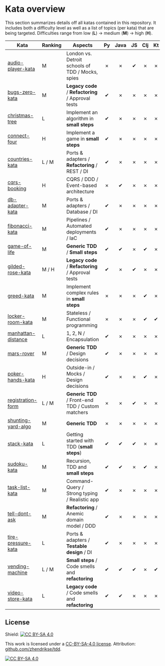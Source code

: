 # Kata overview

This section summarizes details off all katas contained in this repository.
It includes both a difficulty level as well as a list of topics (per kata) 
that are being targeted.
Difficulties range from low (**L**) &rarr; medium (**M**) &rarr; high (**H**).
  
| Kata                                       | Ranking | Aspects                                               | Py | Java | JS | Clj | Kt | TS | C# |
| ------------------------------------------ | ------- | ----------------------------------------------------- |:--:|:----:|:--:|:---:|:--:|:--:|:--:|
| [audio-player-kata](./audio-player-kata)   | M       | London vs. Detroit schools of TDD / Mocks, spies      | ✗  | ✗   | ✔  | ✗   | ✗  | ✗ | ✗ |
| [bugs-zero-kata](./bugs-zero-kata)         | M       | **Legacy code** / **Refactoring** / Approval tests    | ✔  | ✗   | ✗  | ✗   | ✗  | ✗ | ✗ |
| [christmas-tree](./christmas-tree)         | L       | Implement an algorithm in **small steps**             | ✔  | ✗   | ✗  | ✗   | ✗  | ✗ | ✗ |
| [connect-four](./connect-four)             | H       | Implement a game in **small steps**                   | ✔  | ✗   | ✗  | ✗   | ✗  | ✗ | ✗ |
| [countries-kata](./countries-kata)         | L / M   | Ports &amp; adapters / **Refactoring** / REST / DI    | ✔  | ✗   | ✗  | ✗   | ✗  | ✗ | ✗ |
| [cqrs-booking](./cqrs-booking)             | H       | CQRS / DDD / Event-based architecture                 | ✗  | ✔   | ✗  | ✗   | ✗  | ✗ | ✗ |
| [db-adapter-kata](./db-adapter-kata)       | M       | Ports &amp; adapters / Database / DI                  | ✔  | ✗   | ✗  | ✗   | ✗  | ✗ | ✗ |
| [fibonacci-kata](./db-adapter-kata)        | M       | Pipelines / Automated deployments / IaC               | ✔  | ✗   | ✗  | ✗   | ✗  | ✗ | ✗ |
| [game-of-life](./game-of-life)             | M       | **Generic TDD** / **Small steps**                     | ✔  | ✔   | ✗  | ✔   | ✗  | ✗ | ✗ |
| [gilded-rose-kata](./gilded-rose-kata)     | M / H   | **Legacy code** / **Refactoring** / Approval tests    | ✔  | ✗   | ✔  | ✗   | ✗  | ✗ | ✗ |
| [greed-kata](./greed-kata)                 | M       | Implement complex rules in **small steps**            | ✗  | ✗   | ✗  | ✔   | ✗  | ✗ | ✗ |
| [locker-room-kata](./locker-room-kata)     | M       | Stateless / Functional programming                    | ✗  | ✗   | ✗  | ✔   | ✔  | ✗ | ✗ |
| [manhattan-distance](./manhattan-distance) | L       | 1, 2, N / Encapsulation                               | ✔  | ✗   | ✗  | ✗   | ✗  | ✗ | ✗ |
| [mars-rover](./mars-rover)                 | M       | **Generic TDD** / Design decisions                    | ✔  | ✗   | ✗  | ✗   | ✗  | ✗ | ✗ |
| [poker-hands-kata](./poker-hands-kata)     | H       | Outside-in / Mocks / Design decisions                 | ✔  | ✗   | ✗  | ✔   | ✗  | ✗ | ✗ |
| [registration-form](./registration-form)   | L / M   | **Generic TDD** / Front-end TDD / Custom matchers     | ✗  | ✗   | ✔  | ✗   | ✗  | ✗ | ✗ |
| [shunting-yard-algo](./shunting-yard-algo) | M       | **Generic TDD**                                       | ✗  | ✗   | ✗  | ✗   | ✗  | ✗ | ✔ |
| [stack-kata](./stack-kata)                 | L       | Getting started with TDD (**small steps**)            | ✔  | ✔   | ✔  | ✗   | ✗  | ✗ | ✗ |
| [sudoku-kata](./sudoku-kata)               | M       | Recursion, TDD and **small steps**                    | ✔  | ✔   | ✗  | ✔   | ✗  | ✗ | ✗ |
| [task-list-kata](./task-list-kata)         | M       | Command-Query / Strong typing / Realistic app         | ✔  | ✗   | ✗  | ✗   | ✗  | ✗ | ✗ |
| [tell-dont-ask](./tell-dont-ask)           | M       | **Refactoring** / Anemic domain model / DDD           | ✔  | ✗   | ✗  | ✗   | ✗  | ✗ | ✗ | 
| [tire-pressure-kata](./tire-pressure-kata) | L       | Ports &amp; adapters / **Testable design** / DI       | ✔  | ✗   | ✗  | ✗   | ✗  | ✗ | ✗ | 
| [vending-machine](./vending-machine)       | L / M   | **Small steps** / Code smells and **refactoring**     | ✔  | ✔   | ✔  | ✗   | ✔  | ✔ | ✔ |
| [video-store-kata](./video-store-kata)     | L       | **Legacy code** / Code smells and **refactoring**     | ✔  | ✔   | ✗  | ✗   | ✗  | ✗ | ✗ |

## License
  
Shield: [![CC BY-SA 4.0][cc-by-sa-shield]][cc-by-sa]

This work is licensed under a
[CC-BY-SA-4.0 license](https://creativecommons.org/licenses/by-sa/4.0/). Attribution: [github.com/zhendrikse/tdd](https://github.com/zhendrikse/tdd).

[![CC BY-SA 4.0][cc-by-sa-image]][cc-by-sa]

[cc-by-sa]: http://creativecommons.org/licenses/by-sa/4.0/
[cc-by-sa-image]: https://licensebuttons.net/l/by-sa/4.0/88x31.png
[cc-by-sa-shield]: https://img.shields.io/badge/License-CC%20BY--SA%204.0-lightgrey.svg
  
